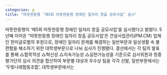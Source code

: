 ```yaml
---
categories: g
title: "따뜻한동행 ‘제5회 따뜻한동행 장애인 일자리 창출 공모사업’ 실시"
---
```

따뜻한동행이 ‘제5회 따뜻한동행 장애인 일자리 창출 공모사업’을 실시했다고 밝혔다. 5년째 이어온 "따뜻한동행 장애인 일자리 창출 공모사업’은 건설사업관리(PM.CM) 업체인 한미글로벌의 후원으로, 장애인 일자리 문제를 해결하는 일반부문과 일상생활 속 불편함을 해소하기 위한 대학생부문으로 나눠 심사가 진행됐다. 결선에서는 각 팀의 발표를 통해 △합목적성 △혁신성 △지속가능성 △실현가능성을 기준으로 심사위원과 청중평가단의 심사 의견을 합산하여 부문별 대상과 우수상 팀을 각각 선발, 일반부문에서는 ‘두빛나래협동조합’, 대학생부문에서는